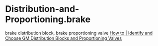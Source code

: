 # Distribution-and-Proportioning.brake
brake distribution block, brake proportioning valve [How to | Identify and Choose GM Distribution Blocks and Proportioning Valves](https://youtu.be/t6GLXITkD2Y)
